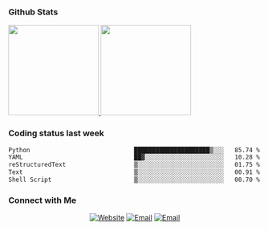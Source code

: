 
### Github Stats

<a href="https://github.com/lileixuan">
  <img height="180em" src="https://github-readme-stats.vercel.app/api?username=lileixuan&theme=buefy&show_icons=true" />
  <img height="180em" src="https://github-readme-stats.vercel.app/api/top-langs/?username=lileixuan&theme=buefy&layout=compact" />
</a>

### Coding status last week 

<!--START_SECTION:waka-->

```txt
Python                             █████████████████████▒░░░   85.74 %
YAML                               ██▓░░░░░░░░░░░░░░░░░░░░░░   10.28 %
reStructuredText                   ▒░░░░░░░░░░░░░░░░░░░░░░░░   01.75 %
Text                               ▒░░░░░░░░░░░░░░░░░░░░░░░░   00.91 %
Shell Script                       ▒░░░░░░░░░░░░░░░░░░░░░░░░   00.70 %
```

<!--END_SECTION:waka-->

### Connect with Me 

<p align="center">
<a href="https://www.koomu.cn/"><img alt="Website" src="https://img.shields.io/badge/Website-www.koomu.cn-blue?style=flat-square&logo=google-chrome"></a>
<a href="mailto:lileixuan@gmail.com"><img alt="Email" src="https://img.shields.io/badge/Email-lileixuan@gmail.com-blue?style=flat-square&logo=gmail"></a>
<a href="https://www.koomu.cn/rss/"><img alt="Email" src="https://img.shields.io/badge/RSS-www.koomu.cn%2Frss%2F-blue?style=flat-square&logo=rss"></a>


</p>
